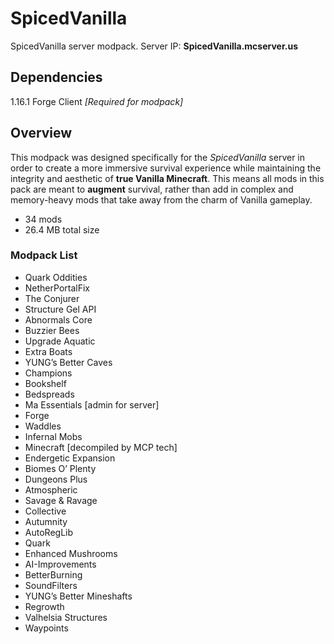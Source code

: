 # SpicedVanilla
SpicedVanilla server modpack. Server IP: **SpicedVanilla.mcserver.us**

## Dependencies
1.16.1 Forge Client *[Required for modpack]*

## Overview
This modpack was designed specifically for the *SpicedVanilla* server in order to create a more immersive survival experience while maintaining the integrity and aesthetic of **true Vanilla Minecraft**. This means all mods in this pack are meant to **augment** survival, rather than add in complex and memory-heavy mods that take away from the charm of Vanilla gameplay.

- 34 mods
- 26.4 MB total size

### Modpack List
- Quark Oddities
- NetherPortalFix
- The Conjurer
- Structure Gel API
- Abnormals Core
- Buzzier Bees
- Upgrade Aquatic
- Extra Boats
- YUNG’s Better Caves
- Champions
- Bookshelf
- Bedspreads
- Ma Essentials [admin for server]
- Forge
- Waddles
- Infernal Mobs
- Minecraft [decompiled by MCP tech]
- Endergetic Expansion
- Biomes O’ Plenty
- Dungeons Plus
- Atmospheric
- Savage & Ravage
- Collective
- Autumnity
- AutoRegLib
- Quark
- Enhanced Mushrooms
- AI-Improvements
- BetterBurning
- SoundFilters
- YUNG’s Better Mineshafts
- Regrowth
- Valhelsia Structures
- Waypoints
